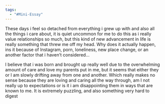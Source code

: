 ```yaml
---
tags:
  - "#Mini-Essay"
---
```


These days i feel so detached from everything i grew up with and also all the things i care about, it is quiet uncommon for me to do this as i really value relationships so much, but this kind of new advancement in life is really something that threw me off my head. Why does it actually happen, ins it because of Instagram, porn, loneliness, new place change, or an another factor that i haven’t considered...

I believe that i was born and brought up really well due to the overwhelming amount of care and love my parents put in me, but it seems that either they or I am slowly drifting away from one and another. Which really makes no sense because they are loving and caring all the way through, am I not really up to expectations or is it i am disappointing them in ways that are known to me. It is extremely puzzling, and also something very hard to digest 